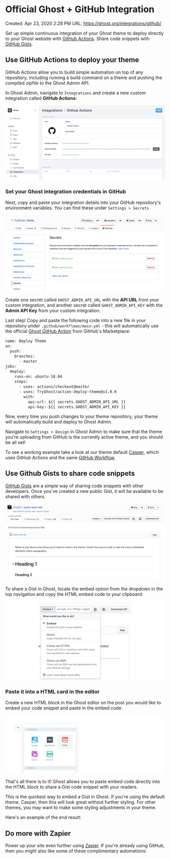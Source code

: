 # Official Ghost + GitHub Integration

Created: Apr 23, 2020 2:28 PM
URL: https://ghost.org/integrations/github/

Set up simple continuous integration of your Ghost theme to deploy directly to your Ghost website with [GitHub Actions](https://github.com/features/actions). Share code snippets with [GitHub Gists](https://gist.github.com/).

## Use GitHub Actions to deploy your theme

GitHub Actions allow you to build simple automation on top of any repository, including running a build command on a theme and pushing the compiled zipfile to the Ghost Admin API.

In Ghost Admin, navigate to `Integrations` and create a new custom integration called **GitHub Actions**:

![Official%20Ghost%20+%20GitHub%20Integration%206ed6ffe4415a496bbc80774fa0e090b2/image-1.png](Official%20Ghost%20+%20GitHub%20Integration%206ed6ffe4415a496bbc80774fa0e090b2/image-1.png)

### Set your Ghost integration credentials in GitHub

Next, copy and paste your integration details into your GitHub repository's environment variables. You can find these under `Settings > Secrets`

![Official%20Ghost%20+%20GitHub%20Integration%206ed6ffe4415a496bbc80774fa0e090b2/image-2.png](Official%20Ghost%20+%20GitHub%20Integration%206ed6ffe4415a496bbc80774fa0e090b2/image-2.png)

Create one secret called `GHOST_ADMIN_API_URL` with the **API URL** from your custom integration, and another secret called `GHOST_ADMIN_API_KEY` with the **Admin API Key** from your custom integration.

Last step! Copy and paste the following code into a new file in your repository under `.github/workflows/main.yml` - this will automatically use the official [Ghost GitHub Action](https://github.com/marketplace/actions/deploy-ghost-theme) from GitHub's Marketplace:

```
name: Deploy Theme
on:
  push:	
    branches:	
      - master
jobs:
  deploy:
    runs-on: ubuntu-18.04
    steps:
      - uses: actions/checkout@master
      - uses: TryGhost/action-deploy-theme@v1.0.0
        with:
          api-url: ${{ secrets.GHOST_ADMIN_API_URL }}
          api-key: ${{ secrets.GHOST_ADMIN_API_KEY }}

```

Now, every time you push changes to your theme repository, your theme will automatically build and deploy to Ghost Admin.

Navigate to `Settings > Design` in Ghost Admin to make sure that the theme you're uploading from GitHub is the currently active theme, and you should be all set!

To see a working example take a look at our theme default [Casper](https://github.com/TryGhost/Casper), which uses GitHub Actions and the same [GitHub Workflow](https://github.com/TryGhost/Casper/blob/master/.github/workflows/deploy-theme.yml).

## Use Github Gists to share code snippets

[GitHub Gists](https://gist.github.com/) are a simple way of sharing code snippets with other developers. Once you've created a new public Gist, it will be available to be shared with others.

![Official%20Ghost%20+%20GitHub%20Integration%206ed6ffe4415a496bbc80774fa0e090b2/Creating-a-Gist.png](Official%20Ghost%20+%20GitHub%20Integration%206ed6ffe4415a496bbc80774fa0e090b2/Creating-a-Gist.png)

To share a Gist in Ghost, locate the embed option from the dropdown in the top navigation and copy the HTML embed code to your clipboard:

![Official%20Ghost%20+%20GitHub%20Integration%206ed6ffe4415a496bbc80774fa0e090b2/Gist-embed-code-1.png](Official%20Ghost%20+%20GitHub%20Integration%206ed6ffe4415a496bbc80774fa0e090b2/Gist-embed-code-1.png)

### Paste it into a HTML card in the editor

Create a new HTML block in the Ghost editor on the post you would like to embed your code snippet and paste in the embed code.

![Official%20Ghost%20+%20GitHub%20Integration%206ed6ffe4415a496bbc80774fa0e090b2/image-3.png](Official%20Ghost%20+%20GitHub%20Integration%206ed6ffe4415a496bbc80774fa0e090b2/image-3.png)

That's all there is to it! Ghost allows you to paste embed code directly into the HTML block to share a Gist code snippet with your readers.

This is the quickest way to embed a Gist in Ghost. If you're using the default theme, Casper, then this will look great without further styling. For other themes, you may want to make some styling adjustments in your theme.

Here's an example of the end result:

## Do more with Zapier

Power up your site even further using [Zapier](https://zapier.com/). If you're already using GitHub, then you might also like some of these complimentary automations: